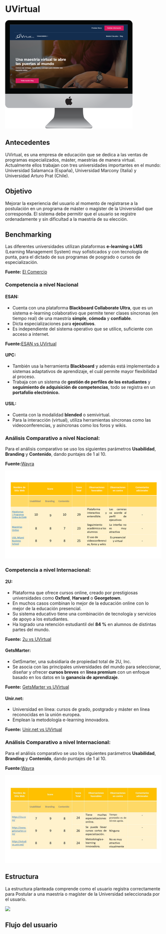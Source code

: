 # UVirtual

![UVirtual](assets/img/UVirtual.png)

## Antecedentes

UVirtual, es una empresa de educación que se dedica a las ventas de programas especializados, máster, maestrías de manera virtual. Actualmente ellos trabajan con tres universidades importantes en el mundo: Universidad Salamanca (España), Universidad Marcony (Italia) y Universidad Arturo Prat (Chile).

[](www.uvirtual.org)

## Objetivo

Mejorar la experiencia del usuario al momento de registrarse a la postulación en un programa de máster o magíster de la Universidad que corresponda.
El sistema debe permitir que el usuario se registre ordenadamente y sin dificultad a la maestría de su elección.

## Benchmarking

Las diferentes universidades utilizan plataformas **e-learning o LMS** (Learning Management System) muy sofisticados y con tecnología de punta, para el dictado de sus programas de posgrado o cursos de especialización.

**Fuente:** [El Comercio](https://bit.ly/2GNfK7L "El Comercio")

### Competencia a nivel Nacional

#### ESAN:

* Cuenta con una plataforma **Blackboard Collaborate Ultra**, que es un sistema e-learning colaborativo que permite tener clases síncronas (en tiempo real) de una maestría **simple**, **cómoda** y **confiable**.
* Dicta especializaciones para **ejecutivos**.
* Es independiente del sistema operativo que se utilice, suficiente con acceso a internet.

**Fuente:**[ESAN vs UVirtual](https://goo.gl/6V3FA3 "ESAN vs UVirtual")

#### UPC:

* También usa la herramienta **Blackboard** y además está implementado a sistemas adaptativos de aprendizaje, el cuál permite mayor flexibilidad al proceso.
* Trabaja con un sistema de **gestión de perfiles de los estudiantes** y **seguimiento de adquisición de competencias**, todo se registra en un **portafolio electrónico.**

#### USIL:

* Cuenta con la modalidad **blended** o semivirtual.
* Para la interacción (virtual), utiliza herramientas síncronas como las videoconferencias, y asíncronas como los foros y wikis.         

### Análisis Comparativo a nivel Nacional:

Para el análisis comparativo se uso los siguientes parámetros **Usabilidad**, **Branding** y **Contenido**, dando puntajes de 1 al 10.

**Fuente:**[Wayra](https://goo.gl/bfVLmm "Wayra")

![](assets/img/nacional.png)

### Competencia a nivel Internacional:

#### 2U:

* Plataforma que ofrece cursos online, creado por prestigiosas universidades como **Oxford**, **Harvard** o **Georgetown**.
* En muchos casos combinan lo mejor de la educación online con lo mejor de la educación presencial.
* Su sistema educativo tiene una combinación de tecnología y servicios de apoyo a los estudiantes.
* Ha logrado una retención estudiantil del **84 %** en alumnos de distintas partes del mundo.

**Fuente:** [2u vs UVirtual](https://bit.ly/2Mk2HNf "2u vs UVirtual")

#### GetsMarter:

* GetSmarter, una subsidiaria de propiedad total de 2U, Inc.
* Se asocia con las principales universidades del mundo para seleccionar, diseñar y ofrecer **cursos breves** en **línea premium** con un enfoque basado en los datos en la **ganancia de aprendizaje**.

**Fuente:** [GetsMarter vs UVirtual](https://bit.ly/2MfOp0V "GetsMarter vs UVirtual")

#### Unir.net:

* Universidad en línea: cursos de grado, postgrado y máster en línea reconocidas en la unión europea.
* Emplean la metodología e-learning innovadora.

**Fuente:** [Unir.net vs UVirtual](https://bit.ly/2Oydkt2 "UVirtual vs Unir.net")

### Análisis Comparativo a nivel Internacional:

Para el análisis comparativo se uso los siguientes parámetros **Usabilidad**, **Branding** y **Contenido**, dando puntajes de 1 al 10.

**Fuente:**[Wayra](https://goo.gl/bfVLmm "Wayra")

![](assets/img/internacional.jpg)

## Estructura

La estructura planteada comprende como el usuario registra correctamente para Postular a una maestría o magíster de la Universidad seleccionada por el usuario.

![](assets/flujo.jpg)

## Flujo del usuario
